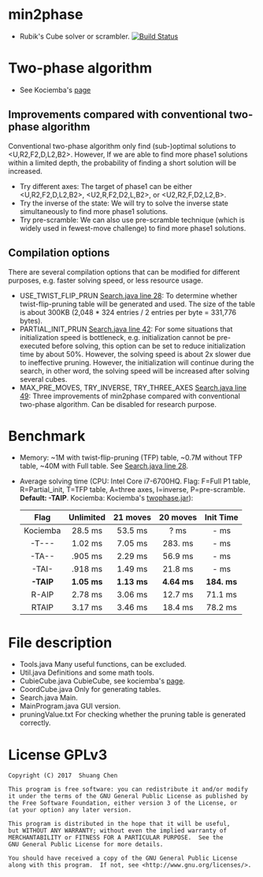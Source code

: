 # min2phase
- Rubik's Cube solver or scrambler. [![Build Status](https://travis-ci.org/cs0x7f/min2phase.svg?branch=master)](https://travis-ci.org/cs0x7f/min2phase)

# Two-phase algorithm
- See Kociemba's [page](http://kociemba.org/cube.htm)

## Improvements compared with conventional two-phase algorithm
Conventional two-phase algorithm only find (sub-)optimal solutions to &lt;U,R2,F2,D,L2,B2&gt;. However, If we are able to find more phase1 solutions within a limited depth, the probability of finding a short solution will be increased. 
- Try different axes: The target of phase1 can be either &lt;U,R2,F2,D,L2,B2&gt;, &lt;U2,R,F2,D2,L,B2&gt;, or &lt;U2,R2,F,D2,L2,B&gt;.
- Try the inverse of the state: We will try to solve the inverse state simultaneously to find more phase1 solutions. 
- Try pre-scramble: We can also use pre-scramble technique (which is widely used in fewest-move challenge) to find more phase1 solutions.

## Compilation options
There are several compilation options that can be modified for different purposes, e.g. faster solving speed, or less resource usage. 
- USE_TWIST_FLIP_PRUN [Search.java line 28](https://github.com/cs0x7f/min2phase/blob/dev/Search.java#L28): To determine whether twist-flip-pruning table will be generated and used. The size of the table is about 300KB (2,048 * 324 entries / 2 entries per byte = 331,776 bytes).
- PARTIAL_INIT_PRUN [Search.java line 42](https://github.com/cs0x7f/min2phase/blob/dev/Search.java#L42): For some situations that initialization speed is bottleneck, e.g. initialization cannot be pre-executed before solving, this option can be set to reduce initialization time by about 50%. However, the solving speed is about 2x slower due to ineffective pruning. However, the initialization will continue during the search, in other word, the solving speed will be increased after solving several cubes.
- MAX_PRE_MOVES, TRY_INVERSE, TRY_THREE_AXES [Search.java line 49](https://github.com/cs0x7f/min2phase/blob/dev/Search.java#L49): Three improvements of min2phase compared with conventional two-phase algorithm. Can be disabled for research purpose. 

# Benchmark
- Memory: ~1M with twist-flip-pruning (TFP) table, ~0.7M without TFP table, ~40M with Full table. See [Search.java line 28](https://github.com/cs0x7f/min2phase/blob/dev/Search.java#L28).
- Average solving time (CPU: Intel Core i7-6700HQ. Flag: F=Full P1 table, R=Partial_init, T=TFP table, A=three axes, I=inverse, P=pre-scramble. **Default: -TAIP**. Kociemba: Kociemba's [twophase.jar](http://kociemba.org/downloads/twophase.jar)):

    |   Flag   | Unlimited |  21 moves |  20 moves | Init Time |
    |:--------:|:---------:|:---------:|:---------:|:---------:|
    | Kociemba |  28.5 ms  |  53.5 ms  |     ? ms  |    -  ms  |
    |  -T---   |  1.02 ms  |  7.05 ms  |  283. ms  |    -  ms  |
    |  -TA--   |  .905 ms  |  2.29 ms  |  56.9 ms  |    -  ms  |
    |  -TAI-   |  .918 ms  |  1.49 ms  |  21.8 ms  |    -  ms  |
    |**-TAIP** |**1.05 ms**|**1.13 ms**|**4.64 ms**|**184. ms**|
    |  R-AIP   |  2.78 ms  |  3.06 ms  |  12.7 ms  |  71.1 ms  |
    |  RTAIP   |  3.17 ms  |  3.46 ms  |  18.4 ms  |  78.2 ms  |


# File description
- Tools.java Many useful functions, can be excluded.
- Util.java  Definitions and some math tools.
- CubieCube.java  CubieCube, see kociemba's [page](http://kociemba.org/math/cubielevel.htm).
- CoordCube.java  Only for generating tables.
- Search.java  Main.
- MainProgram.java  GUI version.
- pruningValue.txt  For checking whether the pruning table is generated correctly.

# License GPLv3

    Copyright (C) 2017  Shuang Chen

    This program is free software: you can redistribute it and/or modify
    it under the terms of the GNU General Public License as published by
    the Free Software Foundation, either version 3 of the License, or
    (at your option) any later version.

    This program is distributed in the hope that it will be useful,
    but WITHOUT ANY WARRANTY; without even the implied warranty of
    MERCHANTABILITY or FITNESS FOR A PARTICULAR PURPOSE.  See the
    GNU General Public License for more details.

    You should have received a copy of the GNU General Public License
    along with this program.  If not, see <http://www.gnu.org/licenses/>.

